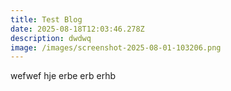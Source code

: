 ```yaml
---
title: Test Blog
date: 2025-08-18T12:03:46.278Z
description: dwdwq
image: /images/screenshot-2025-08-01-103206.png
---
```

w﻿efwef hje erbe erb erhb
